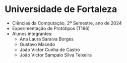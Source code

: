 # Universidade de Fortaleza

- Ciências da Computação, 2º Semestre, ano de 2024
- Experimentação de Protótipos (T166)
- Alunos integrantes:
    - Ana Laura Saraiva Borges
    - Gustavo Macedo
    - João Victor Cunha de Castro
    - João Victor Sampaio Silva Teixeira

